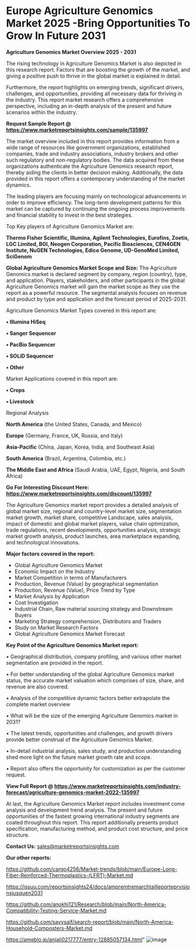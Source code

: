 # Europe Agriculture Genomics Market 2025 -Bring Opportunities To Grow In Future 2031

<Strong> Agriculture Genomics Market Overview 2025 - 2031</strong>

The rising technology in Agriculture Genomics Market is also depicted in this research report. Factors that are boosting the growth of the market, and giving a positive push to thrive in the global market is explained in detail.

Furthermore, the report highlights on emerging trends, significant drivers, challenges, and opportunities, providing all necessary data for thriving in the industry. This report market research offers a comprehensive perspective, including an in-depth analysis of the present and future scenarios within the industry.

<strong>Request Sample Report @ <a href=https://www.marketreportsinsights.com/sample/135997>https://www.marketreportsinsights.com/sample/135997</a></strong>

The market overview included in this report provides information from a wide range of resources like government organizations, established companies, trade and industry associations, industry brokers and other such regulatory and non-regulatory bodies. The data acquired from these organizations authenticate the Agriculture Genomics research report, thereby aiding the clients in better decision making. Additionally, the data provided in this report offers a contemporary understanding of the market dynamics.

The leading players are focusing mainly on technological advancements in order to improve efficiency. The long-term development patterns for this market can be captured by continuing the ongoing process improvements and financial stability to invest in the best strategies.

Top Key players of Agriculture Genomics Market are:

<strong>Thermo Fisher Scientific, Illumina, Agilent Technologies, Eurofins, Zoetis, LGC Limited, BGI, Neogen Corporation, Pacific Biosciences, CEN4GEN Institute, NuGEN Technologies, Edico Genome, UD-GenoMed Limited, SciGenom</strong>

<strong><b>Global Agriculture Genomics Market Scope and Size:</b></strong>
The Agriculture Genomics market is declared segment by company, region (country), type, and application. Players, stakeholders, and other participants in the global Agriculture Genomics market will gain the market scope as they use the report as a powerful resource. The segmental analysis focuses on revenue and product by type and application and the forecast period of 2025-2031.

Agriculture Genomics Market Types covered in this report are:

<strong>• Illumina HiSeq

• Sanger Sequencer

• PacBio Sequencer

• SOLiD Sequencer

• Other</strong>

Market Applications covered in this report are:

<strong>• Crops

• Livestock</strong> 

Regional Analysis

<strong>North America</strong> (the United States, Canada, and Mexico)

<strong>Europe</strong> (Germany, France, UK, Russia, and Italy)

<strong>Asia-Pacific</strong> (China, Japan, Korea, India, and Southeast Asia)

<strong>South America</strong> (Brazil, Argentina, Colombia, etc.)

<strong>The Middle East and Africa</strong> (Saudi Arabia, UAE, Egypt, Nigeria, and South Africa)

<strong>Go For Interesting Discount Here: <a href=https://www.marketreportsinsights.com/discount/135997>https://www.marketreportsinsights.com/discount/135997</a></strong>

The Agriculture Genomics market report provides a detailed analysis of global market size, regional and country-level market size, segmentation market growth, market share, competitive Landscape, sales analysis, impact of domestic and global market players, value chain optimization, trade regulations, recent developments, opportunities analysis, strategic market growth analysis, product launches, area marketplace expanding, and technological innovations.

<strong><b>Major factors covered in the report:</b></strong>
<ul>
  <li>Global Agriculture Genomics Market </li>
  <li>Economic Impact on the Industry</li>
  <li>Market Competition in terms of Manufacturers</li>
  <li>Production, Revenue (Value) by geographical segmentation</li>
  <li>Production, Revenue (Value), Price Trend by Type</li>
  <li>Market Analysis by Application</li>
  <li>Cost Investigation</li>
  <li>Industrial Chain, Raw material sourcing strategy and Downstream Buyers</li>
  <li>Marketing Strategy comprehension, Distributors and Traders</li>
  <li>Study on Market Research Factors</li>
  <li>Global Agriculture Genomics Market Forecast</li>
</ul>

<strong><b>Key Point of the Agriculture Genomics Market report:</b></strong>

• Geographical distribution, company profiling, and various other market segmentation are provided in the report.

• For better understanding of the global Agriculture Genomics market status, the accurate market valuation which comprises of size, share, and revenue are also covered.

• Analysis of the competitive dynamic factors better extrapolate the complete market overview

• What will be the size of the emerging Agriculture Genomics market in 2031?

• The latest trends, opportunities and challenges, and growth drivers provide better construal of the Agriculture Genomics Market.

• In-detail industrial analysis, sales study, and production understanding shed more light on the future market growth rate and scope.

• Report also offers the opportunity for customization as per the customer request.

<strong><b>View Full Report @ <a href=https://www.marketreportsinsights.com/industry-forecast/agriculture-genomics-market-2022-135997>https://www.marketreportsinsights.com/industry-forecast/agriculture-genomics-market-2022-135997</a></b></strong>


At last, the Agriculture Genomics Market report includes investment come analysis and development trend analysis. The present and future opportunities of the fastest growing international industry segments are coated throughout this report. This report additionally presents product specification, manufacturing method, and product cost structure, and price structure.

<strong>Contact Us:</strong>
sales@marketreportsinsights.com

<strong>Our other reports:</strong>

<a href=https://github.com/cargo4256/Market-trends/blob/main/Europe-Long-Fiber-Reinforced-Thermoplastics-(LFRT)-Market.md>https://github.com/cargo4256/Market-trends/blob/main/Europe-Long-Fiber-Reinforced-Thermoplastics-(LFRT)-Market.md</a>

<a href=https://issuu.com/reportsinsights24/docs/ampremtremarchtailleporteprvisionsjusquen2031>https://issuu.com/reportsinsights24/docs/ampremtremarchtailleporteprvisionsjusquen2031</a>

<a href=https://github.com/anokhi121/Research/blob/main/North-America-Compatibility-Testing-Service-Market.md>https://github.com/anokhi121/Research/blob/main/North-America-Compatibility-Testing-Service-Market.md</a>

<a href=https://github.com/sayysaif/search-report/blob/main/North-America-Household-Composters-Market.md>https://github.com/sayysaif/search-report/blob/main/North-America-Household-Composters-Market.md</a>

<a href=https://ameblo.jp/anjali0217777/entry-12885057134.html>https://ameblo.jp/anjali0217777/entry-12885057134.html</a>"
![image](https://github.com/user-attachments/assets/31b1d838-635c-44da-bed5-42e033438654)
